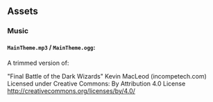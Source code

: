 ## Assets

### Music

#### `MainTheme.mp3` / `MainTheme.ogg`:

A trimmed version of:

"Final Battle of the Dark Wizards" Kevin MacLeod (incompetech.com)
Licensed under Creative Commons: By Attribution 4.0 License
http://creativecommons.org/licenses/by/4.0/
